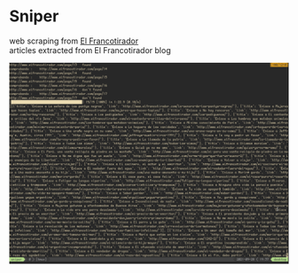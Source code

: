 # Sniper

web scraping from [El Francotirador](http://www.elfrancotirador.com) <br/>
articles extracted from El Francotirador blog <br/>

![scrape](https://github.com/dopelDev/sniper/blob/dev/ScreenShoots/Screenshot_2021-09-28_19-37-54.png)

